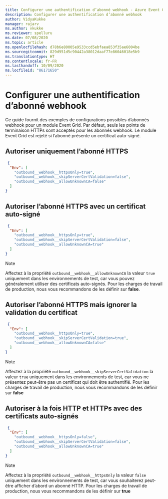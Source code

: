 ```yaml
---
title: Configurer une authentification d’abonné webhook - Azure Event Grid IoT Edge | Microsoft Docs
description: Configurer une authentification d’abonné webhook
author: VidyaKukke
manager: rajarv
ms.author: vkukke
ms.reviewer: spelluru
ms.date: 07/08/2020
ms.topic: article
ms.openlocfilehash: d78b6e80005e9533ccd5ebfaea853f35ae6004be
ms.sourcegitcommit: 829d951d5c90442a38012daaf77e86046018e5b9
ms.translationtype: HT
ms.contentlocale: fr-FR
ms.lasthandoff: 10/09/2020
ms.locfileid: "86171650"
---
```

# <a name="configure-webhook-subscriber-authentication"></a>Configurer une authentification d’abonné webhook

Ce guide fournit des exemples de configurations possibles d’abonnés webhook pour un module Event Grid. Par défaut, seuls les points de terminaison HTTPs sont acceptés pour les abonnés webhook. Le module Event Grid est rejeté si l’abonné présente un certificat auto-signé.

## <a name="allow-only-https-subscriber"></a>Autoriser uniquement l’abonné HTTPS

```json
 {
  "Env": [
    "outbound__webhook__httpsOnly=true",
    "outbound__webhook__skipServerCertValidation=false",
    "outbound__webhook__allowUnknownCA=false"
  ]
}
 ```

## <a name="allow-https-subscriber-with-self-signed-certificate"></a>Autoriser l’abonné HTTPS avec un certificat auto-signé

```json
 {
  "Env": [
    "outbound__webhook__httpsOnly=true",
    "outbound__webhook__skipServerCertValidation=false",
    "outbound__webhook__allowUnknownCA=true"
  ]
}
 ```

>[!NOTE]
>Affectez à la propriété `outbound__webhook__allowUnknownCA` la valeur `true` uniquement dans les environnements de test, car vous pouvez généralement utiliser des certificats auto-signés. Pour les charges de travail de production, nous vous recommandons de les définir sur **false**.

## <a name="allow-https-subscriber-but-skip-certificate-validation"></a>Autoriser l’abonné HTTPS mais ignorer la validation du certificat

```json
 {
  "Env": [
    "outbound__webhook__httpsOnly=true",
    "outbound__webhook__skipServerCertValidation=true",
    "outbound__webhook__allowUnknownCA=false"
  ]
}
 ```

>[!NOTE]
>Affectez à la propriété `outbound__webhook__skipServerCertValidation` la valeur `true` uniquement dans les environnements de test, car vous ne présentez peut-être pas un certificat qui doit être authentifié. Pour les charges de travail de production, nous vous recommandons de les définir sur **false**

## <a name="allow-both-http-and-https-with-self-signed-certificates"></a>Autoriser à la fois HTTP et HTTPs avec des certificats auto-signés

```json
 {
  "Env": [
    "outbound__webhook__httpsOnly=false",
    "outbound__webhook__skipServerCertValidation=false",
    "outbound__webhook__allowUnknownCA=true"
  ]
}
 ```

>[!NOTE]
>Affectez à la propriété `outbound__webhook__httpsOnly` la valeur `false` uniquement dans les environnements de test, car vous souhaiterez peut-être afficher d’abord un abonné HTTP. Pour les charges de travail de production, nous vous recommandons de les définir sur **true**
